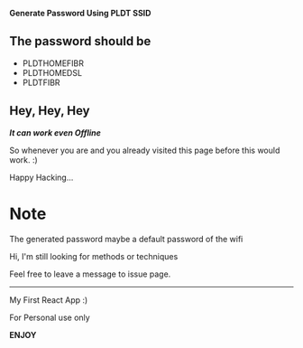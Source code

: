 __Generate Password Using PLDT SSID__

## The password should be 

- PLDTHOMEFIBR
- PLDTHOMEDSL
- PLDTFIBR

## Hey, Hey, Hey

***It can work even Offline***
 
So whenever you are and you already visited this page before
this would work. :)
 
Happy Hacking...

# Note

The generated password maybe a default password of the wifi



Hi, I'm still looking for methods or techniques

Feel free to leave a message to issue page.

----

My First React App :)

For Personal use only


__ENJOY__
